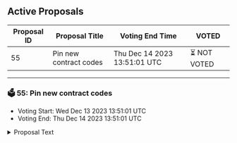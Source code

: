 ## Active Proposals

| Proposal ID | Proposal Title | Voting End Time | VOTED |
|-------------|----------------|-----------------|-------|
| 55 | Pin new contract codes | Thu Dec 14 2023 13:51:01 UTC | ⏳ NOT VOTED |

---

### 🗳 55: Pin new contract codes
- Voting Start: Wed Dec 13 2023 13:51:01 UTC
- Voting End: Thu Dec 14 2023 13:51:01 UTC

<details>
<summary>Proposal Text</summary>
 
Proposal #27 allowed to extend the store code permissions such that an additional wallet address by the Nolus team is able to store code on-chain without the need to go through governance proposal. In that way, there needs to be only one proposal for migration afterwards. As a result, the proposal count was reduced significantly which makes it easier for the community to track the version of the smart contracts. On the other hand, this meant that contracts that are stored on-chain via this additional address, remain unpinned. nnCode pinning is a mechanism that allows contract code IDs to be pinned to memory. This way code does not have to be loaded to memory on each execution which in turn reduces the gas requirement for each transaction involving that contract. This would make the follow-up smart contract migration proposal to be submitted for much less gas than it would cost without the contracts being pinned. nnBy voting YES to this proposal you agree to pin the contract IDs of the newly stored contracts from version v0.4.0 of the smart contracts. These include Platform contracts (Admin, Time Alarms, Treasury and Rewards Dispatcher) as well as Protocol contracts (Leaser, LPP, Oracle, Profit and Lease). Due to the Astroport integration, there are two independent sets of Protocol contracts - one for Osmosis and one for Neutron. This makes 14 contracts to be pinned in total.
</details>
